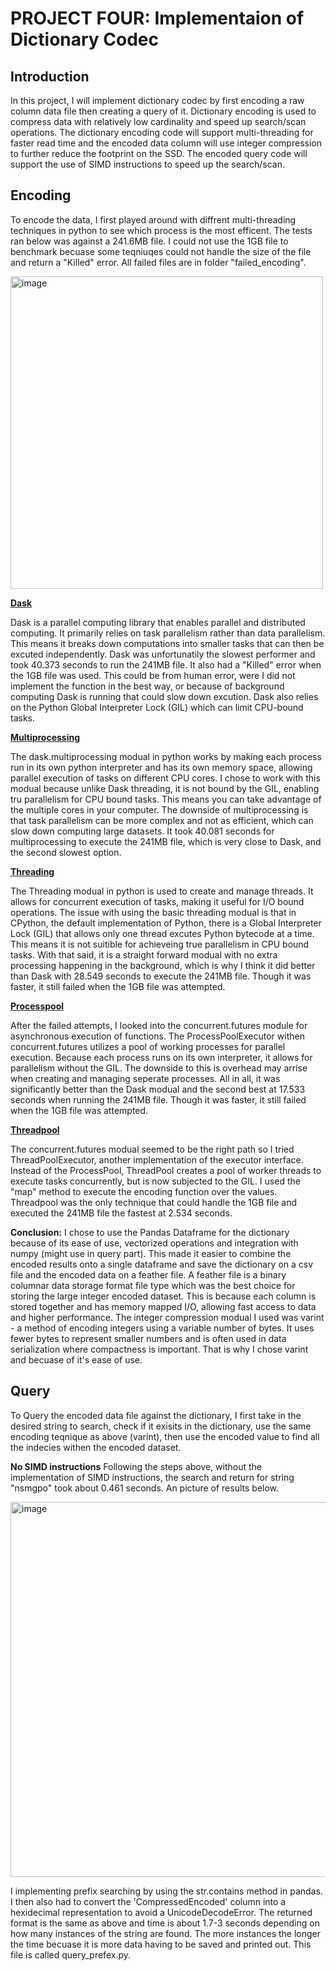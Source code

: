 # PROJECT FOUR: Implementaion of Dictionary Codec

## Introduction
In this project, I will implement dictionary codec by first encoding a raw column data file then creating a query of it. Dictionary encoding is used to compress data with relatively low cardinality and speed up search/scan operations. The dictionary encoding code will support multi-threading for faster read time and the encoded data column will use integer compression to further reduce the footprint on the SSD. The encoded query code will support the use of SIMD instructions to speed up the search/scan.


## Encoding
To encode the data, I first played around with diffrent multi-threading techniques in python to see which process is the most efficent. The tests ran below was against a 241.6MB file. I could not use the 1GB file to benchmark becuase some teqniuqes could not handle the size of the file and return a "Killed" error. All failed files are in folder "failed_encoding".

<img width="500" alt="image" src="https://github.com/rienajahnke1/ECSE4320_Adv_CompSys/assets/57211117/3abe97dc-5724-45ff-a608-bbd0e2ea1e38">


**<ins>Dask</ins>**

Dask is a parallel computing library that enables parallel and distributed computing. It primarily relies on task parallelism rather than data parallelism. This means it breaks down computations into smaller tasks that can then be excuted independently. Dask was unfortunatily the slowest performer and took 40.373 seconds to run the 241MB file. It also had a "Killed" error when the 1GB file was used. This could be from human error, were I did not implement the function in the best way, or because of background computing Dask is running that could slow down excution. Dask also relies on the Python Global Interpreter Lock (GIL) which can limit CPU-bound tasks.

**<ins>Multiprocessing</ins>**

The dask.multiprocessing modual in python works by making each process run in its own python interpreter and has its own memory space, allowing parallel execution of tasks on different CPU cores. I chose to work with this modual because unlike Dask threading, it is not bound by the GIL, enabling tru parallelism for CPU bound tasks. This means you can take advantage of the multiple cores in your computer. The downside of multiprocessing is that task parallelism can be more complex and not as efficient, which can slow down computing large datasets. It took 40.081 seconds for multiprocessing to execute the 241MB file, which is very close to Dask, and the second slowest option.

**<ins>Threading</ins>**

The Threading modual in python is used to create and manage threads. It allows for concurrent execution of tasks, making it useful for I/O bound operations. The issue with using the basic threading modual is that in CPython, the default implementation of Python, there is a Global Interpreter Lock (GIL) that allows only one thread excutes Python bytecode at a time. This means it is not suitible for achieveing true parallelism in CPU bound tasks. With that said, it is a straight forward modual with no extra processing happening in the background, which is why I think it did better than Dask with 28.549 seconds to execute the 241MB file. Though it was faster, it still failed when the 1GB file was attempted.

**<ins>Processpool</ins>**

After the failed attempts, I looked into the concurrent.futures module for asynchronous execution of functions. The ProcessPoolExecutor withen concurrent.futures utilizes a pool of working processes for parallel execution. Because each process runs on its own interpreter, it allows for parallelism without the GIL. The downside to this is overhead may arrise when creating and managing seperate processes. All in all, it was significantly better than the Dask modual and the second best at 17.533 seconds when running the 241MB file. Though it was faster, it still failed when the 1GB file was attempted.

**<ins>Threadpool</ins>**

The concurrent.futures modual seemed to be the right path so I tried ThreadPoolExecutor, another implementation of the executor interface. Instead of the ProcessPool, ThreadPool creates a pool of worker threads to execute tasks concurrently, but is now subjected to the GIL. I used the "map" method to execute the encoding function over the values. Threadpool was the only technique that could handle the 1GB file and executed the 241MB file the fastest at 2.534 seconds. 



  **Conclusion:** 
I chose to use the Pandas Dataframe for the dictionary because of its ease of use, vectorized operations and integration with numpy (might use in query part). This made it easier to combine the encoded results onto a single dataframe and save the dictionary on a csv file and the encoded data on a feather file. A feather file is a binary columnar data storage format file type which was the best choice for storing the large integer encoded dataset. This is because each column is stored together and has memory mapped I/O, allowing fast access to data and higher performance. The integer compression modual I used was varint - a method of encoding integers using a variable number of bytes. It uses fewer bytes to represent smaller numbers and is often used in data serialization where compactness is important. That is why I chose varint and becuase of it's ease of use.

## Query

To Query the encoded data file against the dictionary, I first take in the desired string to search, check if it exisits in the dictionary, use the same encoding teqnique as above (varint), then use the encoded value to find all the indecies withen the encoded dataset. 

**No SIMD instructions**
Following the steps above, without the implementation of SIMD instructions, the search and return for string "nsmgpo" took about 0.461 seconds. An picture of results below.

<img width="600" alt="image" src=https://github.com/rienajahnke1/ECSE4320_Adv_CompSys/assets/57211117/0f4c18a6-0345-469a-864b-e124c6da6b7d>



I implementing prefix searching by using the str.contains method in pandas. I then also had to convert the 'CompressedEncoded' column into a hexidecimal representation to avoid a UnicodeDecodeError. The returned format is the same as above and time is about 1.7-3 seconds depending on how many instances of the string are found. The more instances the longer the time becuase it is more data having to be saved and printed out. This file is called query_prefex.py.

